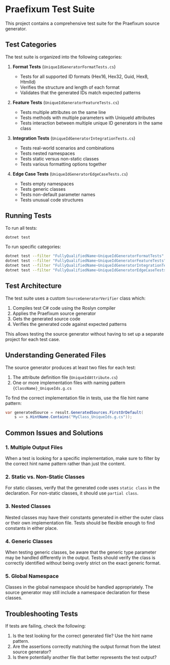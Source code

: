 # Praefixum Test Suite

This project contains a comprehensive test suite for the Praefixum source generator.

## Test Categories

The test suite is organized into the following categories:

1. **Format Tests** (`UniqueIdGeneratorFormatTests.cs`)
   - Tests for all supported ID formats (Hex16, Hex32, Guid, Hex8, HtmlId)
   - Verifies the structure and length of each format
   - Validates that the generated IDs match expected patterns

2. **Feature Tests** (`UniqueIdGeneratorFeatureTests.cs`)
   - Tests multiple attributes on the same line
   - Tests methods with multiple parameters with UniqueId attributes
   - Tests interaction between multiple unique ID generators in the same class

3. **Integration Tests** (`UniqueIdGeneratorIntegrationTests.cs`)
   - Tests real-world scenarios and combinations
   - Tests nested namespaces
   - Tests static versus non-static classes
   - Tests various formatting options together

4. **Edge Case Tests** (`UniqueIdGeneratorEdgeCaseTests.cs`)
   - Tests empty namespaces
   - Tests generic classes
   - Tests non-default parameter names
   - Tests unusual code structures

## Running Tests

To run all tests:

```bash
dotnet test
```

To run specific categories:

```bash
dotnet test --filter "FullyQualifiedName~UniqueIdGeneratorFormatTests"
dotnet test --filter "FullyQualifiedName~UniqueIdGeneratorFeatureTests"
dotnet test --filter "FullyQualifiedName~UniqueIdGeneratorIntegrationTests"
dotnet test --filter "FullyQualifiedName~UniqueIdGeneratorEdgeCaseTests"
```

## Test Architecture

The test suite uses a custom `SourceGeneratorVerifier` class which:

1. Compiles test C# code using the Roslyn compiler
2. Applies the Praefixum source generator
3. Gets the generated source code
4. Verifies the generated code against expected patterns

This allows testing the source generator without having to set up a separate project for each test case.

## Understanding Generated Files

The source generator produces at least two files for each test:

1. The attribute definition file (`UniqueIdAttribute.cs`)
2. One or more implementation files with naming pattern `{ClassName}_UniqueIds.g.cs`

To find the correct implementation file in tests, use the file hint name pattern:

```csharp
var generatedSource = result.GeneratedSources.FirstOrDefault(
    s => s.HintName.Contains("MyClass_UniqueIds.g.cs"));
```

## Common Issues and Solutions

### 1. Multiple Output Files

When a test is looking for a specific implementation, make sure to filter by the correct hint name pattern rather than just the content.

### 2. Static vs. Non-Static Classes

For static classes, verify that the generated code uses `static class` in the declaration. For non-static classes, it should use `partial class`.

### 3. Nested Classes

Nested classes may have their constants generated in either the outer class or their own implementation file. Tests should be flexible enough to find constants in either place.

### 4. Generic Classes

When testing generic classes, be aware that the generic type parameter may be handled differently in the output. Tests should verify the class is correctly identified without being overly strict on the exact generic format.

### 5. Global Namespace

Classes in the global namespace should be handled appropriately. The source generator may still include a namespace declaration for these classes.

## Troubleshooting Tests

If tests are failing, check the following:

1. Is the test looking for the correct generated file? Use the hint name pattern.
2. Are the assertions correctly matching the output format from the latest source generator?
3. Is there potentially another file that better represents the test output?
